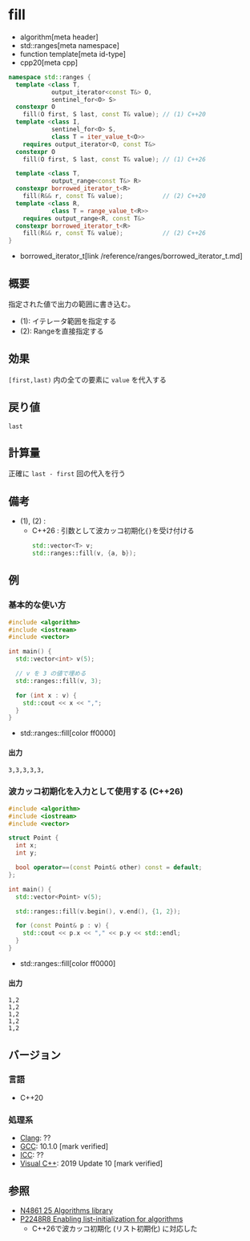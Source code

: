# fill
* algorithm[meta header]
* std::ranges[meta namespace]
* function template[meta id-type]
* cpp20[meta cpp]

```cpp
namespace std::ranges {
  template <class T,
            output_iterator<const T&> O,
            sentinel_for<O> S>
  constexpr O
    fill(O first, S last, const T& value); // (1) C++20
  template <class I,
            sentinel_for<O> S,
            class T = iter_value_t<O>>
    requires output_iterator<O, const T&>
  constexpr O
    fill(O first, S last, const T& value); // (1) C++26

  template <class T,
            output_range<const T&> R>
  constexpr borrowed_iterator_t<R>
    fill(R&& r, const T& value);           // (2) C++20
  template <class R,
            class T = range_value_t<R>>
    requires output_range<R, const T&>
  constexpr borrowed_iterator_t<R>
    fill(R&& r, const T& value);           // (2) C++26
}
```
* borrowed_iterator_t[link /reference/ranges/borrowed_iterator_t.md]

## 概要
指定された値で出力の範囲に書き込む。

- (1): イテレータ範囲を指定する
- (2): Rangeを直接指定する


## 効果
`[first,last)` 内の全ての要素に `value` を代入する


## 戻り値
`last`


## 計算量
正確に `last - first` 回の代入を行う


## 備考
- (1), (2) :
    - C++26 : 引数として波カッコ初期化`{}`を受け付ける
        ```cpp
        std::vector<T> v;
        std::ranges::fill(v, {a, b});
        ```


## 例
### 基本的な使い方
```cpp example
#include <algorithm>
#include <iostream>
#include <vector>

int main() {
  std::vector<int> v(5);

  // v を 3 の値で埋める
  std::ranges::fill(v, 3);

  for (int x : v) {
    std::cout << x << ",";
  }
}
```
* std::ranges::fill[color ff0000]

#### 出力
```
3,3,3,3,3,
```

### 波カッコ初期化を入力として使用する (C++26)
```cpp example
#include <algorithm>
#include <iostream>
#include <vector>

struct Point {
  int x;
  int y;

  bool operator==(const Point& other) const = default;
};

int main() {
  std::vector<Point> v(5);

  std::ranges::fill(v.begin(), v.end(), {1, 2});

  for (const Point& p : v) {
    std::cout << p.x << "," << p.y << std::endl;
  }
}
```
* std::ranges::fill[color ff0000]

#### 出力
```
1,2
1,2
1,2
1,2
1,2
```

## バージョン
### 言語
- C++20

### 処理系
- [Clang](/implementation.md#clang): ??
- [GCC](/implementation.md#gcc): 10.1.0 [mark verified]
- [ICC](/implementation.md#icc): ??
- [Visual C++](/implementation.md#visual_cpp): 2019 Update 10 [mark verified]

## 参照
- [N4861 25 Algorithms library](https://timsong-cpp.github.io/cppwp/n4861/algorithms)
- [P2248R8 Enabling list-initialization for algorithms](https://open-std.org/jtc1/sc22/wg21/docs/papers/2024/p2248r8.html)
    - C++26で波カッコ初期化 (リスト初期化) に対応した

